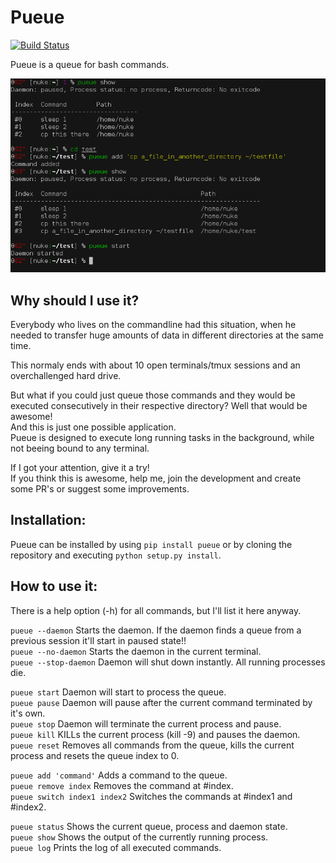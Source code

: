 # Pueue

[![Build Status](https://travis-ci.org/Nukesor/Pueue.svg?branch=master)](https://travis-ci.org/nukesor/pueue)

Pueue is a queue for bash commands.

![Pueue](https://raw.githubusercontent.com/Nukesor/images/master/pueue.png)

## Why should I use it?

Everybody who lives on the commandline had this situation, when he needed to transfer huge amounts of data in different directories at the same time.

This normaly ends with about 10 open terminals/tmux sessions and an overchallenged hard drive.

But what if you could just queue those commands and they would be executed consecutively in their respective directory? Well that would be awesome!  
And this is just one possible application.  
Pueue is designed to execute long running tasks in the background, while not beeing bound to any terminal.

If I got your attention, give it a try!  
If you think this is awesome, help me, join the development and create some PR's or suggest some improvements.

## Installation:

Pueue can be installed by using `pip install pueue` or by cloning the repository and executing `python setup.py install`.

## How to use it:

There is a help option (-h) for all commands, but I'll list it here anyway.

`pueue --daemon` Starts the daemon. If the daemon finds a queue from a previous session it'll start in paused state!!  
`pueue --no-daemon` Starts the daemon in the current terminal.  
`pueue --stop-daemon` Daemon will shut down instantly. All running processes die.  

`pueue start` Daemon will start to process the queue.  
`pueue pause` Daemon will pause after the current command terminated by it's own.  
`pueue stop` Daemon will terminate the current process and pause.  
`pueue kill` KILLs the current process (kill -9) and pauses the daemon.  
`pueue reset` Removes all commands from the queue, kills the current process and resets the queue index to 0.  

`pueue add 'command'` Adds a command to the queue.  
`pueue remove index` Removes the command at #index.  
`pueue switch index1 index2` Switches the commands at #index1 and #index2.  

`pueue status` Shows the current queue, process and daemon state.  
`pueue show` Shows the output of the currently running process.  
`pueue log` Prints the log of all executed commands.  

